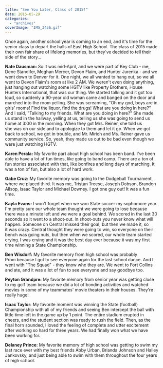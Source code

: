 ```yaml
---
title: "See You Later, Class of 2015!"
date: 2015-05-29
categories: 
  - "archives"
coverImage: "IMG_3436.gif"
---
```


Once again, another school year is coming to an end, and it's time for the senior class to depart the halls of East High School. The class of 2015 made their own fair share of lifelong memories, but they've decided to tell their side of the story...

**Nate Dausman:** So it was mid-April, and we were part of Key Club - me, Dene Standifer, Meghan Mercer, Devon Flaim, and Hunter Jurenka - and we went down to Denver for it. One night, we all wanted to hang out, so we all went to Devon Flaim's room at like 2 AM. We weren't even doing anything, just hanging out watching some HGTV like Property Brothers, House Hunters International, that was our thing. We started talking and it got too loud, so suddenly a 90-year old woman came and banged on the door and marched into the room yelling. She was screaming, "Oh my god, boys are in girls' rooms! Find the liquor, find the drugs! What are you doing in here?" And I said, "Talking to my friends. What are you doing in here?" She made us stand in the hallway, yelling at us, telling us she was going to send us home at 3:00 in the morning. When they got Mrs. Reiner, she told us she was on our side and to apologize to them and let it go. When we got back to school, we got in trouble, and Mr. Mirich and Ms. Reiner gave us community service. So, yeah, they made us out to be bad even though we were just watching HGTV.

**Karen Perala:** My favorite part about high school has been band. I've been able to have a lot of fun times, like going to band camp. There are a ton of fun stories associated with that, like bonfires and long days of marching. It was a ton of fun, but also a lot of hard work.

**Gabe Cruz:** My favorite memory was going to the Dodgeball Tournament, where we placed third. It was me, Tristan Treese, Joseph Dobson, Brandon Allsop, Isaac Taylor and Michael Downey. I got one guy out! It was a fun time.

**Kayla Evans:** I won't forget when we won State soccer my sophomore year. I'm pretty sure our whole team thought we were going to lose because there was a minute left and we were a goal behind. We scored in the last 30 seconds so it went to a shoot-out. In shoot-outs you never know what will happen. Someone on Central missed their goal, but then we made it, so it was crazy. Central thought they were going to win, so everyone on their bench was going nuts, but then when we scored, our whole team started crying. I was crying and it was the best day ever because it was my first time winning a State Championship.

**Ben Wisdorf:** My favorite memory from high school was probably Prom because I got to see everyone again for the last school dance. And I went with "The Squad" - they know who they are. We went to Fort Collins and ate, and it was a lot of fun to see everyone and say goodbye too.

**Peyton Grandpre:** My favorite memory from senior year was getting close to my golf team because we did a lot of bonding activities and watched movies in some of my teammates' movie theaters in their houses. They're really huge!

**Isaac Taylor:** My favorite moment was winning the State (football) Championship with all of my friends and seeing Ben intercept the ball with little time left in the game up by 1 point. The entire stadium erupted in cheers, and the student section was ready to rush the field. Then, as the final horn sounded, I loved the feeling of complete and utter excitement after working so hard for three years. We had finally won what we have been working for.

**Delaney Prince:** My favorite memory of high school was getting to swim my last race ever with my best friends Abby Urban, Brianda Johnson and Halley Jankovsky, and just being able to swim with them throughout the four years of high school.
